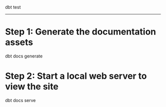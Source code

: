 dbt test

---

# Step 1: Generate the documentation assets

dbt docs generate

# Step 2: Start a local web server to view the site

dbt docs serve
